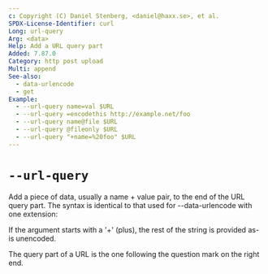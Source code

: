 ```yaml
---
c: Copyright (C) Daniel Stenberg, <daniel@haxx.se>, et al.
SPDX-License-Identifier: curl
Long: url-query
Arg: <data>
Help: Add a URL query part
Added: 7.87.0
Category: http post upload
Multi: append
See-also:
  - data-urlencode
  - get
Example:
  - --url-query name=val $URL
  - --url-query =encodethis http://example.net/foo
  - --url-query name@file $URL
  - --url-query @fileonly $URL
  - --url-query "+name=%20foo" $URL
---
```


# `--url-query`

Add a piece of data, usually a name + value pair, to the end of the URL query
part. The syntax is identical to that used for --data-urlencode with one
extension:

If the argument starts with a '+' (plus), the rest of the string is provided
as-is unencoded.

The query part of a URL is the one following the question mark on the right
end.
